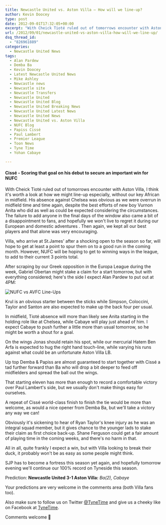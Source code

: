 ```yaml
---
title: Newcastle United vs. Aston Villa – How will we line-up?
author: Kevin Doocey
type: post
date: 2012-09-01T17:32:05+00:00
excerpt: "With Cheick Tioté ruled out of tomorrows encounter with Aston Villa, I think it's worth a look at how we might line-up especially, without our key African in midfield. His absence against.."
url: /2012/09/01/newcastle-united-vs-aston-villa-how-will-we-line-up/
dsq_thread_id:
  - "826961889"
categories:
  - Newcastle United News
tags:
  - Alan Pardew
  - Demba Ba
  - Kevin Doocey
  - Latest Newcastle United News
  - Mike Ashley
  - Newcastle news
  - Newcastle site
  - Newcastle Transfers
  - Newcastle United
  - Newcastle United Blog
  - Newcastle United Breaking News
  - Newcastle United Latest News
  - Newcastle United News
  - Newcastle United vs. Aston Villa
  - NUFC Blog
  - Papiss Cissé
  - Paul Lambert
  - Premier League
  - Toon News
  - Tyne Time
  - Yohan Cabaye

---
```

#### Cissé - Scoring **that** goal on his debut to secure an important win for NUFC

With Cheick Tioté ruled out of tomorrows encounter with Aston Villa, I think it's worth a look at how we might line-up especially, without our key African in midfield. His absence against Chelsea was obvious as we were overrun in midfield time and time again, despite the best efforts of new boy Vurnon Anita who did as well as could be expected considering the circumstances. The failure to add anyone in the final days of the window also came a bit of a disappointment to fans, and hopefully we won't live to regret it during our European and domestic adventures . Then again, we kept all our best players and that alone was very encouraging.

Villa, who arrive at St.James' after a shocking open to the season so far, will hope to get at least a point to spur them on to a good run in the coming month. However, NUFC will be hoping to get to winning ways in the league, to add to their current 3 points total.

After scraping by our Greek opposition in the Europa League during the week, Gabriel Obertan might stake a claim for a start tomorrow, but with everything considered; here's the side I expect Alan Pardew to put out at 4PM:

![NUFC vs AVFC Line-Ups](http://www.tynetime.com/wp-content/uploads/2012/09/NUFC-vs-AVFC.jpg "NUFC-vs-AVFC")

Krul is an obvious starter between the sticks while Simpson, Coloccini, Taylor and Santon are also expected to make up the back four per usual.

In midfield, Tioté absence will more than likely see Anita starting in the holding role like at Chelsea, while Cabaye will play just ahead of him. I expect Cabaye to push further a little more than usual tomorrow, so he might be worth a shout for a goal.

On the wings Jonas should retain his spot, while our mercurial Hatem Ben Arfa is expected to hug the right hand touch-line, while varying his runs against what could be an unfortunate Aston Villa LB.

Up top Demba & Papiss are almost guaranteed to start together with Cissé a tad further forward than Ba who will drop a bit deeper to feed off midfielders and spread the ball out the wings.

That starting eleven has more than enough to record a comfortable victory over Paul Lambert's side, but we usually don't make things easy for ourselves.

A repeat of Cissé world-class finish to finish the tie would be more than welcome, as would a nice opener from Demba Ba, but we'll take a victory any way we can!

Obviously it's sickening to hear of Ryan Taylor's knee injury as he was an integral squad member, but it gives chance to the younger lads to stake their claim as first choice back-up. Shane Ferguson could get a fair amount of playing time in the coming weeks, and there's no harm in that.

All in all, quite frankly I expect a win, but with Villa looking to break their duck, it probably won't be as easy as some people might think.

SJP has to become a fortress this season yet again, and hopefully tomorrow evening we'll continue our 100% record on Tyneside this season.

Prediction: **Newcastle United 3-1 Aston Villa:** _Ba(2), Cabaye_

Your predictions are very welcome in the comments area (both Villa fans too).

Also make sure to follow us on Twitter [@TyneTime][1] and give us a cheeky like on Facebook at [TyneTime][2].

Comments welcome 🙂

 [1]: https://twitter.com/
 [2]: http://www.facebook.com/tynetime
